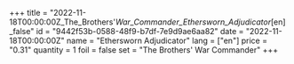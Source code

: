+++
title = "2022-11-18T00:00:00Z_The_Brothers'_War_Commander_Ethersworn_Adjudicator_[en]_false"
id = "9442f53b-0588-48f9-b7df-7e9d9ae6aa82"
date = "2022-11-18T00:00:00Z"
name = "Ethersworn Adjudicator"
lang = ["en"]
price = "0.31"
quantity = 1
foil = false
set = "The Brothers' War Commander"
+++
